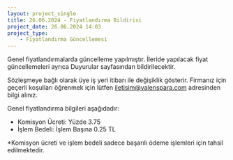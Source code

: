 ```yaml
---
layout: project_single
title: 26.06.2024 - Fiyatlandırma Bildirisi
project_date: 26.06.2024 14:03
project_type:
    - Fiyatlandırma Güncellemesi
---
```


Genel fiyatlandırmalarda güncelleme yapılmıştır. İleride yapılacak fiyat güncellemeleri ayrıca Duyurular sayfasından bildirilecektir.

Sözleşmeye bağlı olarak üye iş yeri itibarı ile değişiklik gösterir. Firmanız için geçerli koşulları öğrenmek için lütfen iletisim@valenspara.com adresinden bilgi alınız. 

Genel fiyatlandırma bilgileri aşağıdadır:

- Komisyon Ücreti: Yüzde 3.75
- İşlem Bedeli: İşlem Başına 0.25 TL

*Komisyon ücreti ve işlem bedeli sadece başarılı ödeme işlemleri için tahsil edilmektedir. 
